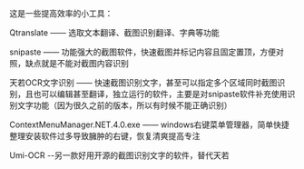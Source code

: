 这是一些提高效率的小工具：

Qtranslate —— 选取文本翻译、截图识别翻译、字典等功能

snipaste —— 功能强大的截图软件，快速截图并标记内容且固定置顶，方便对照，缺点就是不能对截图内容识别

天若OCR文字识别 —— 快速截图识别文字，甚至可以指定多个区域同时截图识别，且也可以编辑甚至翻译，独立运行的软件，主要是对snipaste软件补充使用识别文字功能（因为很久之前的版本，所以有时候不能正确识别）

ContextMenuManager.NET.4.0.exe —— windows右键菜单管理器，简单快捷整理安装软件过多导致臃肿的右键，恢复清爽提高专注

Umi-OCR --另一款好用开源的截图识别文字的软件，替代天若
